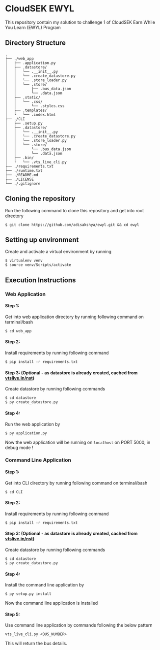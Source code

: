 # CloudSEK EWYL

This repository contain my solution to challenge 1 of CloudSEK Earn While You Learn (EWYL) Program

## Directory Structure

```
.
├── ./web_app
│   ├── .application.py
│   ├── .datastore/
│   │   └── .__init__.py
│   │   └── .create_datastore.py
│   │   └── .store_loader.py
│   │   └── .store/
│   │       ├── .bus_data.json
│   │       └── .data.json
│   ├── .static/
│   │   └── .css/
│   │       └── .styles.css
│   ├── .templates/
│   └   └── .index.html
├── ./CLI
│   ├── .setup.py
│   ├── .datastore/
│   │   └── .__init__.py
│   │   └── .create_datastore.py
│   │   └── .store_loader.py
│   │   └── .store/
│   │       └── .bus_data.json
│   │       └── .data.json
│   ├── .bin/
│   └   └── .vts_live_cli.py
├── ./requirements.txt
├── ./runtime.txt
├── ./README.md
├── ./LICENSE
└── ./.gitignore
```

## Cloning the repository

Run the following command to clone this repository and get into root directory
```
$ git clone https://github.com/adisakshya/ewyl.git && cd ewyl
```

## Setting up environment

Create and activate a virtual environment by running
```
$ virtualenv venv
$ source venv/Scripts/activate
```

## Execution Instructions

### Web Application

#### Step 1:

Get into web application directory by running following command on terminal/bash
```
$ cd web_app
```

#### Step 2:

Install requirements by running following command
```
$ pip install -r requirements.txt
```

#### Step 3: (Optional - as datastore is already created, cached from  [vtslive.in/nst](http://vtslive.in/nist/getMobilityData.php?L=smartgreencampus@nist&P=smart@nist))

Create datastore by running following commands
```
$ cd datastore
$ py create_datastore.py
```

#### Step 4:

Run the web application by
```
$ py application.py
```
Now the web application will be running on ```localhost``` on PORT 5000, in debug mode !

### Command Line Application

#### Step 1:

Get into CLI directory by running following command on terminal/bash
```
$ cd CLI
```

#### Step 2:

Install requirements by running following command
```
$ pip install -r requirements.txt
```

#### Step 3: (Optional - as datastore is already created, cached from  [vtslive.in/nst](http://vtslive.in/nist/getMobilityData.php?L=smartgreencampus@nist&P=smart@nist))

Create datastore by running following commands
```
$ cd datastore
$ py create_datastore.py
```

#### Step 4:

Install the command line application by
```
$ py setup.py install
```
Now the command line application is installed

#### Step 5:

Use command line application by commands following the below pattern
```
vts_live_cli.py <BUS_NUMBER>
```
This will return the bus details.
